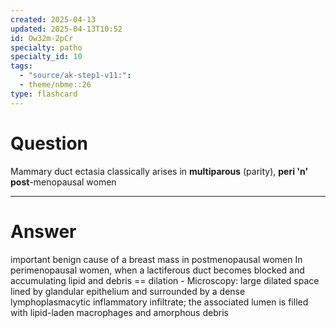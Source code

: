 ```yaml
---
created: 2025-04-13
updated: 2025-04-13T10:52
id: Ow32m-2pCr
specialty: patho
specialty_id: 10
tags:
  - "source/ak-step1-v11:": 
  - theme/nbme::26
type: flashcard
---
```


# Question
Mammary duct ectasia classically arises in **multiparous** (parity), **peri 'n' post**-menopausal women

---

# Answer
important benign cause of a breast mass in postmenopausal women    In perimenopausal women, when a lactiferous duct becomes blocked and accumulating lipid and debris == dilation  - Microscopy: large dilated space lined by glandular epithelium and surrounded by a dense lymphoplasmacytic inflammatory infiltrate; the associated lumen is filled with lipid-laden macrophages and amorphous debris
